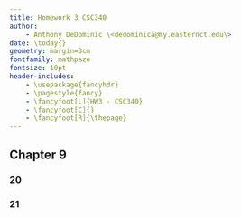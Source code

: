 ```yaml
---
title: Homework 3 CSC340
author:
    - Anthony DeDominic \<dedominica@my.easternct.edu\>
date: \today{}
geometry: margin=3cm
fontfamily: mathpazo
fontsize: 10pt
header-includes:
	- \usepackage{fancyhdr}
	- \pagestyle{fancy}
	- \fancyfoot[L]{HW3 - CSC340}
	- \fancyfoot[C]{}
	- \fancyfoot[R]{\thepage}
---
```


Chapter 9
---------

### 20

### 21
